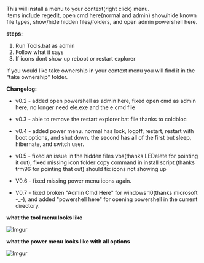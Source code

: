 This will install a menu to your context(right click) menu.  
items include regedit, open cmd here(normal and admin) show/hide known file types, show/hide hidden files/folders, and open admin powershell here.

**steps:**

1. Run Tools.bat as admin
2. Follow what it says
3. If icons dont show up reboot or restart explorer


if you would like take ownership in your context menu you will find it in the "take ownership" folder. 



**Changelog:**

- v0.2 - added open powershell as admin here, fixed open cmd as admin here, no longer need ele.exe and the e.cmd file

- v0.3 - able to remove the restart explorer.bat file thanks to coldbloc

- v0.4 - added power menu. normal has lock, logoff, restart, restart with boot options, and shut down. the second has all of the first but sleep, hibernate, and switch user.

- v0.5 - fixed an issue in the hidden files vbs(thanks LEDelete for pointing it out), fixed missing icon folder copy command in install script (thanks trm96 for pointing that out) should fix icons not showing up

- V0.6 - fixed missing power menu icons again.

- V0.7 - fixed broken "Admin Cmd Here" for windows 10(thanks microsoft -_-), and added  "powershell here" for opening powershell in the current directory.


**what the tool menu looks like**


![Imgur](http://i.imgur.com/FsU6spb.png)


**what the power menu looks like with all options**


![Imgur](http://i.imgur.com/d7gK35h.png)
